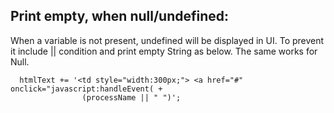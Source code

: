 Print empty, when null/undefined:
--------------------------------

When a variable is not present, undefined will be displayed in UI. To prevent it include || condition and print empty String as below.
The same works for Null.

      htmlText += '<td style="width:300px;"> <a href="#" onclick="javascript:handleEvent( +
                    (processName || " ")';
